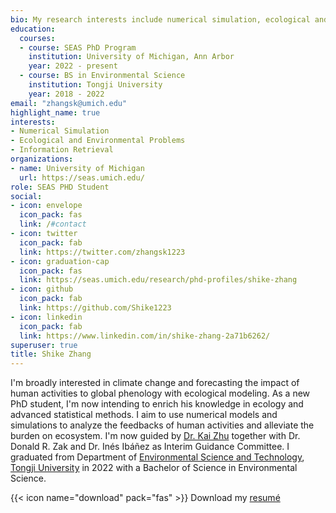 ```yaml
---
bio: My research interests include numerical simulation, ecological and environmental problems.
education:
  courses:
  - course: SEAS PhD Program
    institution: University of Michigan, Ann Arbor
    year: 2022 - present
  - course: BS in Environmental Science
    institution: Tongji University
    year: 2018 - 2022
email: "zhangsk@umich.edu"
highlight_name: true
interests:
- Numerical Simulation
- Ecological and Environmental Problems
- Information Retrieval
organizations:
- name: University of Michigan
  url: https://seas.umich.edu/
role: SEAS PHD Student
social:
- icon: envelope
  icon_pack: fas
  link: /#contact
- icon: twitter
  icon_pack: fab
  link: https://twitter.com/zhangsk1223
- icon: graduation-cap
  icon_pack: fas
  link: https://seas.umich.edu/research/phd-profiles/shike-zhang
- icon: github
  icon_pack: fab
  link: https://github.com/Shike1223
- icon: linkedin
  icon_pack: fab
  link: https://www.linkedin.com/in/shike-zhang-2a71b6262/
superuser: true
title: Shike Zhang
---
```


I'm broadly interested in climate change and forecasting the impact of human activities to global phenology with ecological modeling. As a new PhD student, I'm now intending to enrich his knowledge in ecology and advanced statistical methods. I aim to use numerical models and simulations to analyze the feedbacks of human activities and alleviate the burden on ecosystem. I'm now guided by [Dr. Kai Zhu](https://zhulab.seas.umich.edu/) together with Dr. Donald R. Zak and Dr. Inés Ibáñez as Interim Guidance Committee. I graduated from Department of [Environmental Science and Technology](https://sese.tongji.edu.cn/), [Tongji University](https://www.tongji.edu.cn/) in 2022 with a Bachelor of Science in Environmental Science.

{{< icon name="download" pack="fas" >}} Download my [resumé](https://docs.google.com/document/d/1wHGdqfv7OjW1lH6FhLWNqteiuxlsKP7e/edit?usp=sharing&ouid=101027145709429142519&rtpof=true&sd=true)
